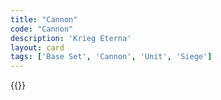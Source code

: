 ```yaml
---
title: "Cannon"
code: "Cannon"
description: 'Krieg Eterna'
layout: card
tags: ['Base Set', 'Cannon', 'Unit', 'Siege']
---
```

{{<card-detail-page title="Cannon" artwork="A Cannon near a Guard Post by Leendert Maertensz van Haestra (1640)" />}}